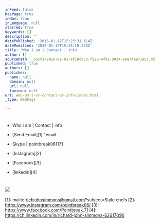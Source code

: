 ```yaml
---
inFeed: false
hasPage: true
inNav: true
inLanguage: null
starred: true
keywords: []
description: ''
datePublished: '2016-01-12T15:25:31.314Z'
dateModified: '2016-01-12T15:25:18.253Z'
title: 'Who i am | Contact | info'
author: []
sourcePath: _posts/2016-01-01-af10cb73-f226-4fd1-8034-a9e74a971a6c.md
published: true
authors: []
publisher:
  name: null
  domain: null
  url: null
  favicon: null
url: who-am-i-or-contact-or-info/index.html
_type: WebPage

---
```

# 

* Who i am | Contact | info

* [][0][Send Email][1] "email  
* Skype | pointbreak061171

* [Instagram][2]

* [Facebook][3]

* [linkedin][4]

# ![](https://the-grid-user-content.s3-us-west-2.amazonaws.com/8d5885ce-8a95-4474-8a8e-24a9de4cc405.jpg)

[0]: href
[1]: mailto:richjohnsimmons@gmail.com?subject=Style chefs
[2]: https://www.instagram.com/pointbreak06/
[3]: https://www.facebook.com/Pointbreak.71
[4]: https://ch.linkedin.com/in/richard-john-simmons-62617090